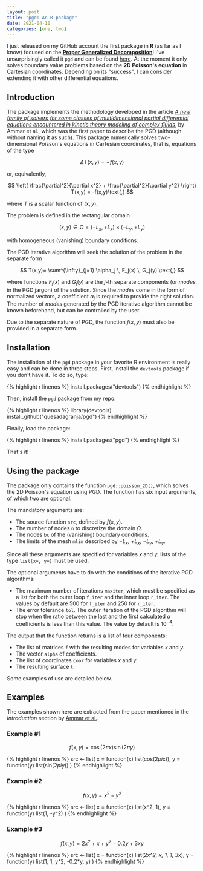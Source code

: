 ```yaml
---
layout: post
title: "pgd: An R package"
date: 2021-04-10
categories: [one, two]
---
```

I just released on my GitHub account the first package in **R** (as far as I know) focused on the [**Proper Generalized Decomposition**](https://en.wikipedia.org/wiki/Proper_generalized_decomposition)! I've unsurprisingly called it `pgd` and can be found [here](https://github.com/quesadagranja/pgd "here"). At the moment it only solves boundary value problems based on the **2D Poisson's equation** in Cartesian coordinates. Depending on its "success", I can consider extending it with other differential equations.

## Introduction
The package implements the methodology developed in the article [*A new family of solvers for some classes of multidimensional partial differential equations encountered in kinetic theory modeling of complex fluids*](https://hal.archives-ouvertes.fr/hal-01004909/document), by Ammar et al., which was the first paper to describe the PGD (although without naming it as such). This package numerically solves two-dimensional Poisson's equations in Cartesian coordinates, that is, equations of the type

$$
\Delta T(x,y) = - f(x,y)
$$

or, equivalently,

$$
\left( \frac{\partial^2}{\partial x^2} + \frac{\partial^2}{\partial y^2} \right) T(x,y) = -f(x,y)\text{,}
$$

where $T$ is a scalar function of $(x,y)$.

The problem is defined in the rectangular domain

$$
(x,y) \in \Omega = \left(-L_x, +L_x\right) \times \left(-L_y, +L_y \right)
$$

with homogeneous (vanishing) boundary conditions.

The PGD iterative algorithm will seek the solution of the problem in the separate form

$$
T(x,y)= \sum^{\infty}_{j=1} \alpha_j \, F_j(x) \, G_j(y) \text{,}
$$

where functions $F_j(x)$ and $G_j(y)$ are the $j$-th separate components (or *modes*, in the PGD jargon) of the solution. Since the *modes* come in the form of normalized vectors, a coefficient $\alpha_j$ is required to provide the right solution. The number of *modes* generated by the PGD iterative algorithm cannot be known beforehand, but can be controlled by the user.

Due to the separate nature of PGD, the function $f(x,y)$ must also be provided in a separate form.

## Installation
The installation of the ``pgd`` package in your favorite R environment is really easy and can be done in three steps. First, install the ``devtools`` package if you don't have it. To do so, type:

{% highlight r linenos %}
install.packages("devtools")
{% endhighlight %}

Then, install the ``pgd`` package from my repo:

{% highlight r linenos %}
library(devtools)
install_github("quesadagranja/pgd")
{% endhighlight %}

Finally, load the package:

{% highlight r linenos %}
install.packages("pgd")
{% endhighlight %}

That's it!

## Using the package
The package only contains the function ``pgd::poisson_2D()``, which solves the 2D Poisson's equation using PGD. The function has six input arguments, of which two are optional.

The mandatory arguments are:
* The source function ``src``, defined by $f(x,y)$.
* The number of nodes ``n`` to discretize the domain $\Omega$.
* The nodes ``bc`` of the (vanishing) boundary conditions.
* The limits of the mesh ``mlim`` described by $-L_x$, $+L_x$, $-L_y$, $+L_y$.

Since all these arguments are specified for variables $x$ and $y$, lists of the type ``list(x=, y=)`` must be used.

The optional arguments have to do with the conditions of the iterative PGD algorithms:
* The maximum number of iterations ``maxiter``, which must be specified as a list for both the outer loop ``f_iter`` and the inner loop ``r_iter``. The values by default are 500 for ``f_iter`` and 250 for ``r_iter``.
* The error tolerance ``tol``. The outer iteration of the PGD algorithm will stop when the ratio between the last and the first calculated $\alpha$ coefficients is less than this value. The value by default is $10^{-4}$.

The output that the function returns is a list of four components:
* The list of matrices ``f`` with the resulting modes for variables $x$ and $y$.
* The vector ``alpha`` of coefficients.
* The list of coordinates ``coor`` for variables $x$ and $y$.
* The resulting surface ``t``.

Some examples of use are detailed below.

## Examples
The examples shown here are extracted from the paper mentioned in the *Introduction* section by [Ammar et al.](https://hal.archives-ouvertes.fr/hal-01004909/document).

### Example #1
$$
f(x,y) = \cos(2 \pi x) \sin(2 \pi y)
$$

{% highlight r linenos %} 
src <- list(
  x = function(x) list(cos(2*pi*x)),
  y = function(y) list(sin(2*pi*y))
)
{% endhighlight %}

### Example #2
$$
f(x,y) = x^2 - y^2
$$

{% highlight r linenos %} 
src <- list(
  x = function(x) list(x^2, 1),
  y = function(y) list(1, -y^2)
)
{% endhighlight %}

### Example #3
$$
f(x,y) = 2x^2 + x + y^2 - 0.2y + 3xy
$$

{% highlight r linenos %} 
src <- list(
  x = function(x) list(2*x^2, x, 1, 1, 3*x),
  y = function(y) list(1, 1, y^2, -0.2*y, y)
)
{% endhighlight %}